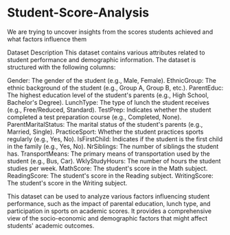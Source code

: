 # Student-Score-Analysis
We are trying to uncover insights from the scores students achieved and what factors influence them


Dataset Description
This dataset contains various attributes related to student performance and demographic information. The dataset is structured with the following columns:

Gender: The gender of the student (e.g., Male, Female).
EthnicGroup: The ethnic background of the student (e.g., Group A, Group B, etc.).
ParentEduc: The highest education level of the student's parents (e.g., High School, Bachelor's Degree).
LunchType: The type of lunch the student receives (e.g., Free/Reduced, Standard).
TestPrep: Indicates whether the student completed a test preparation course (e.g., Completed, None).
ParentMaritalStatus: The marital status of the student's parents (e.g., Married, Single).
PracticeSport: Whether the student practices sports regularly (e.g., Yes, No).
IsFirstChild: Indicates if the student is the first child in the family (e.g., Yes, No).
NrSiblings: The number of siblings the student has.
TransportMeans: The primary means of transportation used by the student (e.g., Bus, Car).
WklyStudyHours: The number of hours the student studies per week.
MathScore: The student's score in the Math subject.
ReadingScore: The student's score in the Reading subject.
WritingScore: The student's score in the Writing subject.

This dataset can be used to analyze various factors influencing student performance, such as the impact of parental education, lunch type, and participation in sports on academic scores. It provides a comprehensive view of the socio-economic and demographic factors that might affect students' academic outcomes.